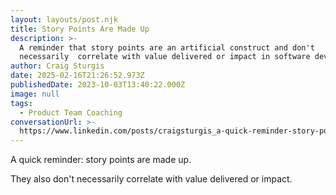 ```yaml
---
layout: layouts/post.njk
title: Story Points Are Made Up
description: >-
  A reminder that story points are an artificial construct and don't
  necessarily  correlate with value delivered or impact in software development.
author: Craig Sturgis
date: 2025-02-16T21:26:52.973Z
publishedDate: 2023-10-03T13:40:22.000Z
image: null
tags:
  - Product Team Coaching
conversationUrl: >-
  https://www.linkedin.com/posts/craigsturgis_a-quick-reminder-story-points-are-made-up-activity-7115027817536393216-QY36/
---
```


A quick reminder: story points are made up.

They also don't necessarily correlate with value delivered or impact.
